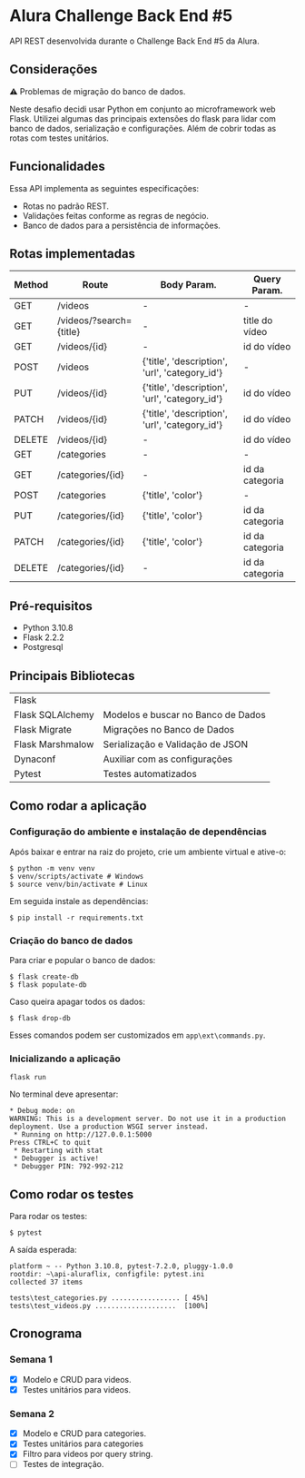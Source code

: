 # Alura Challenge Back End #5

API REST desenvolvida durante o Challenge Back End #5 da Alura.

## Considerações

:warning: Problemas de migração do banco de dados.

Neste desafio decidi usar Python em conjunto ao microframework web Flask. 
Utilizei algumas das principais extensões do flask para lidar com banco de dados, serialização e configurações. Além de cobrir todas as rotas com testes unitários.

## Funcionalidades

Essa API implementa as seguintes especificações:
 - Rotas no padrão REST.
 - Validações feitas conforme as regras de negócio.
 - Banco de dados para a persistência de informações.

## Rotas implementadas

| Method | Route | Body Param. | Query Param.|
|--------|-------|-----|---------------|
| GET | /videos | - | - |
| GET | /videos/?search={title} | - | title do vídeo |
| GET | /videos/{id} | - | id do vídeo |
| POST | /videos | {'title', 'description', 'url', 'category_id'} | - |
| PUT | /videos/{id} | {'title', 'description', 'url', 'category_id'} | id do vídeo |
| PATCH | /videos/{id} | {'title', 'description', 'url', 'category_id'} | id do vídeo |
| DELETE | /videos/{id} | - | id do vídeo |
| GET | /categories | - | - |
| GET | /categories/{id} | - | id da categoria |
| POST | /categories | {'title', 'color'} | - |
| PUT | /categories/{id} | {'title', 'color'} | id da categoria |
| PATCH | /categories/{id} | {'title', 'color'} | id da categoria |
| DELETE | /categories/{id} | - | id da categoria |


## Pré-requisitos
 - Python 3.10.8
 - Flask 2.2.2
 - Postgresql 

## Principais Bibliotecas

|  | |
| ----------------  | --------------------------------- |
| Flask             |
| Flask SQLAlchemy  | Modelos e buscar no Banco de Dados       |
| Flask Migrate     | Migrações no Banco de Dados       |
| Flask Marshmalow  | Serialização e Validação de JSON |
| Dynaconf          | Auxiliar com as configurações     |
| Pytest            | Testes automatizados              |


## Como rodar a aplicação

### Configuração do ambiente e instalação de dependências

Após baixar e entrar na raiz do projeto, crie um ambiente virtual e ative-o:

```
$ python -m venv venv
$ venv/scripts/activate # Windows
$ source venv/bin/activate # Linux
```
Em seguida instale as dependências:
```
$ pip install -r requirements.txt
```

### Criação do banco de dados

Para criar e popular o banco de dados:

```
$ flask create-db
$ flask populate-db
```

Caso queira apagar todos os dados:

```
$ flask drop-db
```

Esses comandos podem ser customizados em ```app\ext\commands.py```.

### Inicializando a aplicação

```
flask run
```

No terminal deve apresentar:

```
* Debug mode: on
WARNING: This is a development server. Do not use it in a production deployment. Use a production WSGI server instead.
 * Running on http://127.0.0.1:5000
Press CTRL+C to quit
 * Restarting with stat
 * Debugger is active!
 * Debugger PIN: 792-992-212
```

## Como rodar os testes

Para rodar os testes:

```
$ pytest
```
A saída esperada:
```
platform ~ -- Python 3.10.8, pytest-7.2.0, pluggy-1.0.0
rootdir: ~\api-aluraflix, configfile: pytest.ini
collected 37 items                                                                                                   

tests\test_categories.py ................. [ 45%] 
tests\test_videos.py ....................  [100%]
```


## Cronograma

### Semana 1

- [x] Modelo e CRUD para videos.
- [x] Testes unitários para videos.

### Semana 2

- [x] Modelo e CRUD para categories.
- [x] Testes unitários para categories
- [x] Filtro para videos por query string.
- [ ] Testes de integração.
